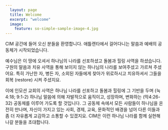 ```yaml
---
  layout: page
  title: Welcome
  excerpt: "welcome"
  image:
    feature: so-simple-sample-image-4.jpg
---
```

CIM 공간에 들어 오신 분들을 환영합니다. 애틀랜타에서 걸어다니는 말씀과 예배의 공동체가 시작되었습니다.  

예수님은 이 땅에 오셔서 하나님의 나라를 선포하셨고 돌봄과 힐링 사역을 하셨습니다. 구원의 말씀과 치유 사역을 통해 보이지 않는 하나님의 나라를 보여주셨고 가르쳐 주셨어요. 특히 가난한 자, 병든 자, 소외된 자들에게 찾아가 위로하시고 치유하셔서 그들을 회복 (restore) 시켜 주셨지요.  

이에 인모션 교회의 사역은 하나님 나라를 선포하고 돌봄과 힐링에 그 기반을 두며 (눅4:18; 9:1-2) 하나님 말씀에 의해 자발적으로 움직이고, 성장하며, 변화하는 (막4:26-32) 공동체를 이루어 가도록 할 것입니다. 그 공동체 속에서 모든 사람들이 하나님을 온전히 만나며, 자신이 가지고 있는 사회, 경제, 교육, 문화적인 배경을 넘어 다른 이들과 좀 더 자유롭게 교감하고 소통할 수 있겠지요. CIM은 이런 하나님 나라를 함께 실현해 나갈 분들을 초대합니다.

